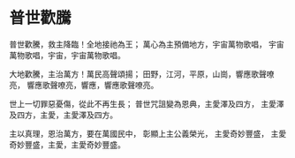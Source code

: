 # 普世歡騰

普世歡騰，救主降臨！全地接祂為王；
萬心為主預備地方，宇宙萬物歌唱，
宇宙萬物歌唱，宇宙，宇宙萬物歌唱。

大地歡騰，主治萬方！萬民高聲頌揚；
田野，江河，平原，山崗，響應歌聲嘹亮，
響應歌聲嘹亮，響應，響應歌聲嘹亮。

世上一切罪惡憂傷，從此不再生長；
普世咒詛變為恩典，主愛澤及四方，
主愛澤及四方，主愛，主愛澤及四方。

主以真理，恩治萬方，要在萬國民中，
彰顯上主公義榮光， 主愛奇妙豐盛，
主愛奇妙豐盛，主愛，主愛奇妙豐盛。
